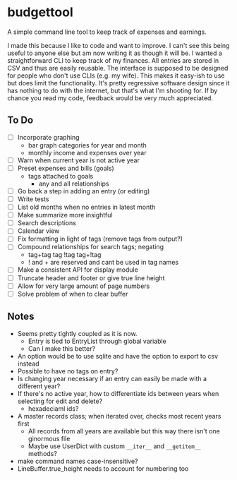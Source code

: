 # budgettool

A simple command line tool to keep track of expenses and earnings.

I made this because I like to code and want to improve. I can't see this being useful to anyone else but am now writing it as though it will be. I wanted a straightforward CLI to keep track of my finances. All entries are stored in CSV and thus are easily reusable. The interface is supposed to be designed for people who don't use CLIs (e.g. my wife). This makes it easy-ish to use but does limit the functionality. It's pretty regressive software design since it has nothing to do with the internet, but that's what I'm shooting for. If by chance you read my code, feedback would be very much appreciated.

## To Do

- [ ] Incorporate graphing
    - bar graph categories for year and month
    - monthly income and expenses over year
- [ ] Warn when current year is not active year
- [ ] Preset expenses and bills (goals)
    - tags attached to goals 
        - any and all relationships
- [ ] Go back a step in adding an entry (or editing)
- [ ] Write tests
- [ ] List old months when no entries in latest month
- [ ] Make summarize more insightful
- [ ] Search descriptions
- [ ] Calendar view
- [ ] Fix formatting in light of tags (remove tags from output?)
- [ ] Compound relationships for search tags; negating
    - tag+tag tag !tag tag+!tag
    - ! and + are reserved and cant be used in tag names
- [ ] Make a consistent API for display module
- [ ] Truncate header and footer or give true line height
- [ ] Allow for very large amount of page numbers
- [ ] Solve problem of when to clear buffer

## Notes

- Seems pretty tightly coupled as it is now.
  - Entry is tied to EntryList through global variable
  - Can I make this better?
- An option would be to use sqlite and have the option to export to csv instead
- Possible to have no tags on entry?
- Is changing year necessary if an entry can easily be made with a different year?
- If there's no active year, how to differentiate ids between years when selecting for edit and delete?
  - hexadeciaml ids?
- A master records class; when iterated over, checks most recent years first
  - All records from all years are available but this way there isn't one ginormous file
  - Maybe use UserDict with custom `__iter__` and `__getitem__` methods?
- make command names case-insensitive?
- LineBuffer.true_height needs to account for numbering too